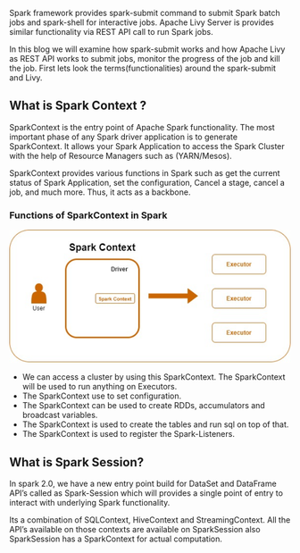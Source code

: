 Spark framework provides spark-submit command to submit Spark batch jobs and spark-shell for interactive jobs.  Apache Livy Server is provides similar functionality via REST API call to run Spark jobs.

In this blog we will examine how spark-submit works and how Apache Livy as REST API works to submit jobs, monitor the progress of the job and kill the job. First lets look the terms(functionalities) around the spark-submit and Livy.

## What is Spark Context ?
SparkContext is the entry point of Apache Spark functionality. The most important phase of any Spark driver application is to generate SparkContext. It allows your Spark Application to access the Spark Cluster with the help of Resource Managers such as (YARN/Mesos).

SparkContext provides various functions in Spark such as get the current status of Spark Application, set the configuration, Cancel a stage, cancel a job, and much more. Thus, it acts as a backbone.
### Functions of SparkContext in Spark

![Spark](https://github.com/gurditsingh/blog/blob/gh-pages/_screenshots/sep5_sparkcontext.jpg?raw=true)

 - We can access a cluster by using this SparkContext. The SparkContext will be used to run anything on Executors.
 - The SparkContext use to set configuration.
 - The SparkContext can be used to create RDDs, accumulators and broadcast variables.
 - The SparkContext is used to create the tables and run sql on top of that.
 - The SparkContext is used to register the Spark-Listeners.

## What is Spark Session?
In spark 2.0, we have a new entry point build for DataSet and DataFrame API’s called as Spark-Session which will provides a single point of entry to interact with underlying Spark functionality.

Its a combination of SQLContext, HiveContext and StreamingContext. All the API’s available on those contexts are available on SparkSession also SparkSession has a SparkContext for actual computation.
<!--stackedit_data:
eyJoaXN0b3J5IjpbMTU2MTc2NjU4MCwtMjgwMTAwMDU2LC0xMj
QzNTMwODU2LC0yNjc5MzU4MzEsMTExMTM0Mzg3OCwxNDQyMDUx
MTc3LC02MzgxNDY0MywtNzY0MTg2NjYzLDI2OTUzNTMzNiwtOD
AwMzY3ODcsMTU0MDI3NjU0OSwxNjczODg1MDc3LC0zNjY1MDk1
MTgsLTE1MTcxMDUxNjYsLTU2NzgxMDc0NiwxMzMwMTExNzUsLT
E2NTgxNzg4MzgsMTg1MTIyODg0MywxMTg1NjE0OTU5LC05NTYy
MjQwMTZdfQ==
-->